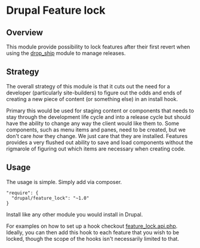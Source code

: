 Drupal Feature lock
=====================

Overview
--------

This module provide possibility to lock features after their first revert when
using the [drop_ship][O-1] module to manage releases.

[O-1]: https://github.com/promet/drop_ship

Strategy
-------

The overall strategy of this module is that it cuts out the need for a developer
(particularly site-builders) to figure out the odds and ends of creating a new
piece of content (or something else) in an install hook.

Primary this would be used for staging content or components that needs to stay
through the development life cycle and into a release cycle but should have the
ability to change any way the client would like them to. Some components, such
as menu items and panes, need to be created, but we don't care *how* they
change. We just care that they are installed. Features provides a very flushed
out ability to save and load components without the rigmarole of figuring out
which items are necessary when creating code.

Usage
-----

The usage is simple. Simply add via composer.

    "require": {
      "drupal/feature_lock": "~1.0"
    }

Install like any other module you would install in Drupal.

For examples on how to set up a hook checkout [feature_lock.api.php][U-1].
Ideally, you can then add this hook to each feature that you wish to be locked,
though the scope of the hooks isn't necessarily limited to that.

[U-1]: https://github.com/promet/feature_lock/blob/master/feature_lock.api.php
